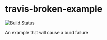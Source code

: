 # travis-broken-example
[![Build Status](https://travis-ci.org/dieface/travis-broken-example.svg?branch=master)](https://travis-ci.org/dieface/travis-broken-example)

An example that will cause a build failure
